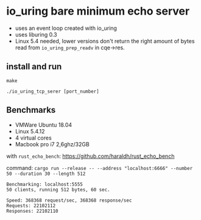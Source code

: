 # io_uring bare minimum echo server

* uses an event loop created with io_uring
* uses liburing 0.3
* Linux 5.4 needed, lower versions don't return the right amount of bytes read from `io_uring_prep_readv` in cqe->res.

## install and run
`make`

`./io_uring_tcp_serer [port_number]`


## Benchmarks
* VMWare Ubuntu 18.04
* Linux 5.4.12
* 4 virtual cores
* Macbook pro i7 2,6ghz/32GB

with `rust_echo_bench`: https://github.com/haraldh/rust_echo_bench

command: `cargo run --release -- --address "localhost:6666" --number 50 --duration 30 --length 512`


```
Benchmarking: localhost:5555
50 clients, running 512 bytes, 60 sec.

Speed: 368368 request/sec, 368368 response/sec
Requests: 22102112
Responses: 22102110
```